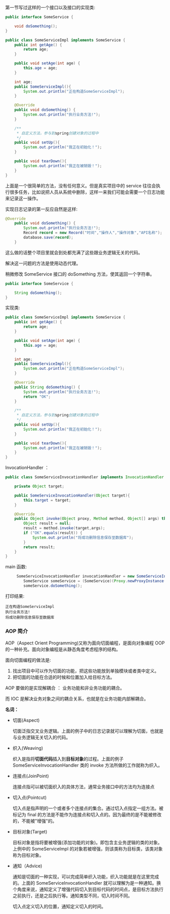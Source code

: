第一节写过这样的一个接口以及接口的实现类:

```java
public interface SomeService {

    void doSomething();
}

```

```java
public class SomeServiceImpl implements SomeService {
    public int getAge() {
        return age;
    }

    public void setAge(int age) {
        this.age = age;
    }

    int age;
    public SomeServiceImpl(){
        System.out.println("正在构造SomeServiceImpl");
    }

    @Override
    public void doSomething() {
        System.out.println("执行业务方法!");
    }

    /**
     * 自定义方法，参与到spring创建对象的过程中
     */
    public void setUp(){
        System.out.println("我正在初始化！");
    }

    public void tearDown(){
        System.out.println("我正在被销毁！");
    }
}
```

上面是一个很简单的方法，没有任何意义。但是真实项目中的 service 往往会执行很多任务，比如说把人员从系统中删除，这样一来我们可能会需要一个日志功能来记录这一操作。

实现日志记录的第一反应自然是这样:

```java
@Override
    public void doSomething() {
        System.out.println("执行业务方法!");
        Record record = new Record("时间","操作人","操作对象","API名称");
        database.save(record);
    }
```

这么做的话整个项目里就会到处都充满了这些跟业务逻辑无关的代码。

解决这一问题的方法是使用动态代理。

稍微修改 SomeService 接口的 doSomething 方法，使其返回一个字符串。

```java
public interface SomeService {

    String doSomething();
}
```

实现类:

```java
public class SomeServiceImpl implements SomeService {
    public int getAge() {
        return age;
    }

    public void setAge(int age) {
        this.age = age;
    }

    int age;
    public SomeServiceImpl(){
        System.out.println("正在构造SomeServiceImpl");
    }

    @Override
    public String doSomething() {
        System.out.println("执行业务方法!");
        return "OK";
    }

    /**
     * 自定义方法，参与到spring创建对象的过程中
     */
    public void setUp(){
        System.out.println("我正在初始化！");
    }

    public void tearDown(){
        System.out.println("我正在被销毁！");
    }
}
```

InvocationHandler ：

```java
public class SomeServiceInvocationHandler implements InvocationHandler {

    private Object target;

    public SomeServiceInvocationHandler(Object target){
        this.target = target;
    }

    @Override
    public Object invoke(Object proxy, Method method, Object[] args) throws Throwable {
        Object result = null;
        result = method.invoke(target,args);
        if ("OK".equals(result)) {
            System.out.println("将成功删除信息保存至数据库");
        }
        return result;
    }
}
```

main 函数:

```java
     SomeServiceInvocationHandler invocationHandler = new SomeServiceInvocationHandler(new SomeServiceImpl());
        SomeService someService = (SomeService)(Proxy.newProxyInstance(SomeService.class.getClassLoader(),new Class[]{SomeService.class},invocationHandler));
        someService.doSomething();
```

打印结果:

```
正在构造SomeServiceImpl
执行业务方法!
将成功删除信息保存至数据库
```

### AOP 简介

AOP（Aspect Orient Programming)又称为面向切面编程，是面向对象编程 OOP 的一种补充。面向对象编程是从静态角度考虑程序的结构。

面向切面编程的做法是:

1. 找出项目中可以作为切面的功能，把这些功能放到单独模块或者类中定义。
2. 把切面的功能在合适的时候和位置加入给目标方法。

AOP 要做的是实现解耦合 ： 业务功能和非业务功能的耦合。

而 IOC 是解决业务对象之间的耦合关系，也就是在业务功能内部解耦合。

**名词：**

- 切面(Aspect)

  切面泛指交叉业务逻辑。上面的例子中的日志记录就可以理解为切面，也就是与业务逻辑无关切入的代码。

- 织入(Weaving)

  织入是指将**切面代码**插入到**目标对象**的过程。上面的例子 SomeServiceInvocationHandler 类的 invoke 方法所做的工作就称为织入。

- 连接点(JoinPoint)

  连接点指可以被切面织入的具体方法，通常业务接口中的方法均为连接点

- 切入点(Pointcut)

  切入点是指声明的一个或者多个连接点的集合。通过切入点指定一组方法。被标记为 final 的方法是不能作为连接点和切入点的。因为最终的是不能被修改的，不能被"增强"的。

- 目标对象(Target)

  目标对象是指将要被增强(添加功能的对象)。即包含主业务逻辑的类的对象。上例中的 SomeServiceImpl 的对象若被增强，则该类称为目标类，该类对象称为目标对象。

- 通知（Advice)

  通知是切面的一种实现，可以完成简单织入功能，织入功能就是在这里完成的。上面的 SomeServiceInvocationHandler 就可以理解为是一种通知。换个角度来说，通知定义了增强代码切入到目标代码的时间点，是目标方法执行之前执行，还是之后执行等。通知类型不同，切入时间不同。

  切入点定义切入的位置，通知定义切入的时间。
